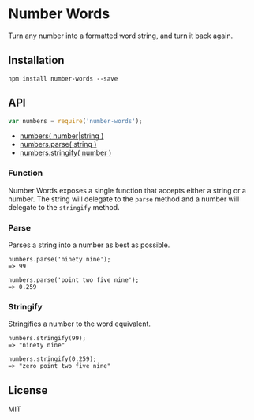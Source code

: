 # Number Words

Turn any number into a formatted word string, and turn it back again.

## Installation

```
npm install number-words --save
```

## API

```javascript
var numbers = require('number-words');
```

* [numbers( number|string )](#function)
* [numbers.parse( string )](#parse)
* [numbers.stringify( number )](#stringify)

### Function

Number Words exposes a single function that accepts either a string or a number. The string will delegate to the `parse` method and a number will delegate to the `stringify` method.

### Parse

Parses a string into a number as best as possible.

```
numbers.parse('ninety nine');
=> 99

numbers.parse('point two five nine');
=> 0.259
```

### Stringify

Stringifies a number to the word equivalent.

```
numbers.stringify(99);
=> "ninety nine"

numbers.stringify(0.259);
=> "zero point two five nine"
```

## License

MIT

